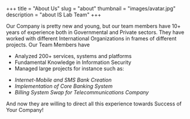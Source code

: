 +++
title = "About Us"
slug = "about"
thumbnail = "images/avatar.jpg"
description = "about IS Lab Team"
+++



Our Company is pretty new and young, but our team members have 10+ years of experience both in Governmental and Private sectors. They have worked with different International Organizations in frames of different projects. 
Our Team Members have 

- Analyzed 200+ services, systems and platforms
- Fundamental Knowledge in Information Security 
- Managed large projects for instance such as:
 * *Internet-Mobile and SMS Bank Creation*
 * *Implementation of Core Banking System*
 * *Billing System Swap for Telecommunications Company*

And now they are willing to direct all this experience towards Success of Your Company!